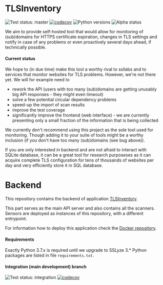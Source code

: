 # TLSInventory

![Test status: master](https://img.shields.io/github/workflow/status/TLSInventory/backend/requirements-and-pytest/master)
[![codecov](https://codecov.io/gh/TLSInventory/backend/branch/master/graph/badge.svg?token=6VJCYR33LN)](https://codecov.io/gh/TLSInventory/backend)
![Python versions](https://img.shields.io/badge/Python%20versions-3.7-green)
![Alpha status](https://img.shields.io/badge/-Alpha-orange)

We aim to provide self-hosted tool that would allow for monitoring of (sub)domains for HTTPS certificate expiration, changes in TLS settings and notify in case of any problems or even proactively several days ahead, if technically possible.

#### Current status

We hope to (in due time) make this tool a worthy rival to ssllabs and to services that monitor websites for TLS problems. However, we're not there yet. We will for example need to

- rework the API (users with too many (sub)domains are getting unusably big API responses - they might even timeout)
- solve a few potential circular dependency problems
- speed-up the import of scan results
- improve the test coverage
- significantly improve the frontend (web interface) - we are currently presenting only a small fraction of the information that is being collected

We currently don't recommend using this project as the sole tool used for monitoring. Though adding it to your suite of tools might be a worthy inclusion (if you don't have too many (sub)domains (see bug above)).

If you are only interested in backend and are not afraid to interact with SQLite database, it can be a great tool for research purposeses as it can acquire complete TLS configuration for tens of thousands of websites per day and very efficiently store it in SQL database.

# Backend

This repository contains the backend of application [TLSInventory](https://github.com/TLSInventory).

This part serves as the main API server and also contains all the scanners.
Sensors are deployed as instances of this repository, with a different entrypoint.

For information how to deploy this application check the [Docker repository](https://github.com/TLSInventory/Docker).

#### Requirements 

Exactly Python 3.7.x is required until we upgrade to SSLyze 3.*
Python packages are listed in file `requirements.txt`.


#### Integration (main development) branch

![Test status: integration](https://img.shields.io/github/workflow/status/TLSInventory/backend/requirements-and-pytest/integration)
[![codecov](https://codecov.io/gh/TLSInventory/backend/branch/integration/graph/badge.svg?token=6VJCYR33LN)](https://codecov.io/gh/TLSInventory/backend)

